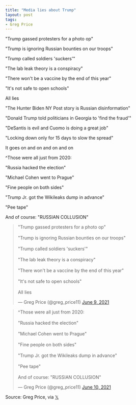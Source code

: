 ```yaml
---
title: "Media lies about Trump"
layout: post
tags:
- Greg Price
---
```


"Trump gassed protesters for a photo op"

"Trump is ignoring Russian bounties on our troops"

"Trump called soldiers 'suckers'"

"The lab leak theory is a conspiracy"

"There won't be a vaccine by the end of this year"

"It's not safe to open schools"

All lies

"The Hunter Biden NY Post story is Russian disinformation"

"Donald Trump told politicians in Georgia to 'find the fraud'"

"DeSantis is evil and Cuomo is doing a great job"

"Locking down only for 15 days to slow the spread"

It goes on and on and on and on

^Those were all just from 2020:

"Russia hacked the election"

"Michael Cohen went to Prague"

"Fine people on both sides"

"Trump Jr. got the Wikileaks dump in advance"

"Pee tape"

And of course: "RUSSIAN COLLUSION"

<blockquote class="twitter-tweet"><p lang="en" dir="ltr">&quot;Trump gassed protesters for a photo op&quot;<br><br>&quot;Trump is ignoring Russian bounties on our troops&quot;<br><br>&quot;Trump called soldiers &#39;suckers&#39;&quot;<br><br>&quot;The lab leak theory is a conspiracy&quot;<br><br>&quot;There won&#39;t be a vaccine by the end of this year&quot;<br><br>&quot;It&#39;s not safe to open schools&quot;<br><br>All lies</p>&mdash; Greg Price (@greg_price11) <a href="https://twitter.com/greg_price11/status/1402773362829664263?ref_src=twsrc%5Etfw">June 9, 2021</a></blockquote> <script async src="https://platform.twitter.com/widgets.js" charset="utf-8"></script>

<blockquote class="twitter-tweet"><p lang="en" dir="ltr">^Those were all just from 2020:<br><br>&quot;Russia hacked the election&quot;<br><br>&quot;Michael Cohen went to Prague&quot;<br><br>&quot;Fine people on both sides&quot;<br><br>&quot;Trump Jr. got the Wikileaks dump in advance&quot;<br><br>&quot;Pee tape&quot;<br><br>And of course: &quot;RUSSIAN COLLUSION&quot;</p>&mdash; Greg Price (@greg_price11) <a href="https://twitter.com/greg_price11/status/1402779101375631361?ref_src=twsrc%5Etfw">June 10, 2021</a></blockquote> <script async src="https://platform.twitter.com/widgets.js" charset="utf-8"></script>

Source: Greg Price, via [𝕏](https://x.com)
